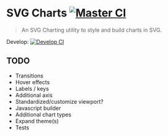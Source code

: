 # SVG Charts [![Master CI](https://api.travis-ci.org/jrrucker/roanoke.svg?branch=master)](https://travis-ci.org/jrrucker/roanoke/builds)

> An SVG Charting utility to style and build charts in SVG.

Develop: [![Develop CI](https://api.travis-ci.org/jrrucker/roanoke.svg?branch=develop)](https://travis-ci.org/jrrucker/roanoke/builds)

## TODO

* Transitions
* Hover effects
* Labels / keys
* Additional axis
* Standardized/customize viewport?
* Javascript builder
* Additional chart types
* Expand theme(s)
* Tests
